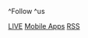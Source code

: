 ^Follow ^us [](http://www.facebook.com/redditcirclejerk) [](http://www.twitter.com/redditcj) [](http://www.youtube.com/redditcj) [](https://plus.google.com/107087479895900290028/videos)

[LIVE](http://rt.com/on-air/ "RT.com Live Stream")
[](http://ruptly.tv/)
[](http://www.reddit.com/r/circlejerk?RT "QUESTION MORE")
[Mobile Apps](http://rt.com/mobile-apps/)
[RSS](http://rt.com/rss/news/)